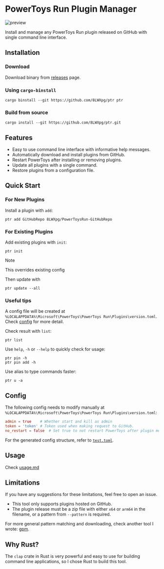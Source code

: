 # PowerToys Run Plugin Manager

![preview](https://github.com/user-attachments/assets/94489f6f-0301-4427-8c44-2f801201c64f)

Install and manage any PowerToys Run plugin released on GitHub with single command line interface.

## Installation

### Download

Download binary from [releases](https://github.com/8LWXpg/ptr/releases) page.

### Using `cargo-binstall`

```
cargo binstall --git https://github.com/8LWXpg/ptr ptr
```

### Build from source

```
cargo install --git https://github.com/8LWXpg/ptr.git
```

## Features

- Easy to use command line interface with informative help messages.
- Automatically download and install plugins from GitHub.
- Restart PowerToys after installing or removing plugins.
- Update all plugins with a single command.
- Restore plugins from a configuration file.

## Quick Start

### For New Plugins

Install a plugin with `add`:

```
ptr add GitHubRepo 8LWXpg/PowerToysRun-GitHubRepo
```

### For Existing Plugins

Add existing plugins with `init`:

```
ptr init
```

> [!NOTE]
> This overrides existing config

Then update with

```
ptr update --all
```

### Useful tips

A config file will be created at `%LOCALAPPDATA%\Microsoft\PowerToys\PowerToys Run\Plugins\version.toml`. Check [config](#config) for more detail.

Check result with `list`:

```
ptr list
```

Use `help`, `-h` or `--help` to quickly check for usage:

```
ptr pin -h
ptr pin add -h
```

Use alias to type commands faster:

```
ptr u -a
```

## Config

The following config needs to modify manually at `%LOCALAPPDATA%\Microsoft\PowerToys\PowerToys Run\Plugins\version.toml`:

```toml
admin = true    # Whether start and kill as admin
token = 'token' # Token used when making request to GitHub.
no_restart = false  # Set true to not restart PowerToys after plugin modification
```

For the generated config structure, refer to [`test.toml`](./test/test.toml).

## Usage

Check [usage.md](./usage.md)

## Limitations

If you have any suggestions for these limitations, feel free to open an issue.

- This tool only supports plugins hosted on GitHub.
- The plugin release must be a zip file with either `x64` or `arm64` in the filename, or a pattern from `--pattern` is required.

For more general pattern matching and downloading, check another tool I wrote: [gpm](https://github.com/8LWXpg/gpm).

## Why Rust?

The `clap` crate in Rust is very powerful and easy to use for building command line applications, so I chose Rust to build this tool.
